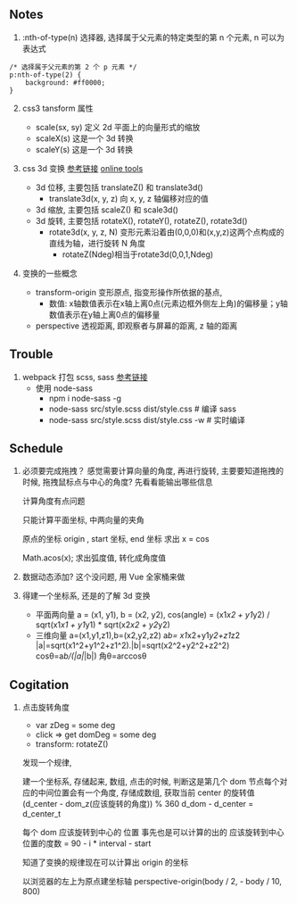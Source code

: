 ## Notes

1. :nth-of-type(n) 选择器, 选择属于父元素的特定类型的第 n 个元素, n 可以为表达式
```
/* 选择属于父元素的第 2 个 p 元素 */
p:nth-of-type(2) { 
	background: #ff0000;
}
```

2. css3 tansform 属性
	- scale(sx, sy) 				定义 2d 平面上的向量形式的缩放
	- scaleX(s)						这是一个 3d 转换
	- scaleY(s)						这是一个 3d 转换

3. css 3d 变换 [参考链接](https://www.cnblogs.com/xiaohuochai/p/5351477.html)  [online tools](http://fangyexu.com/)
	+ 3d 位移, 主要包括 translateZ() 和 translate3d() 
		- translate3d(x, y, z) 向 x, y, z 轴偏移对应的值
	+ 3d 缩放, 主要包括 scaleZ() 和 scale3d()
	+ 3d 旋转, 主要包括 rotateX(), rotateY(), rotateZ(), rotate3d()
		- rotate3d(x, y, z, N) 变形元素沿着由(0,0,0)和(x,y,z)这两个点构成的直线为轴，进行旋转 N 角度
			* rotateZ(Ndeg)相当于rotate3d(0,0,1,Ndeg)

4. 变换的一些概念
	+ transform-origin 变形原点, 指变形操作所依据的基点, 
		- 数值: x轴数值表示在x轴上离0点(元素边框外侧左上角)的偏移量；y轴数值表示在y轴上离0点的偏移量
	+ perspective 透视距离, 即观察者与屏幕的距离, z 轴的距离


## Trouble

1. webpack 打包 scss, sass [参考链接](https://www.linpx.com/p/webpack2-and-sass-setup-tutorial.html)
	+ 使用 node-sass 
		- npm i node-sass -g 
		- node-sass src/style.scss dist/style.css 			# 编译 sass
		- node-sass src/style.scss dist/style.css -w 		# 实时编译

## Schedule

1. 必须要完成拖拽？
	感觉需要计算向量的角度, 再进行旋转, 主要要知道拖拽的时候, 拖拽鼠标点与中心的角度? 先看看能输出哪些信息

	计算角度有点问题 

	只能计算平面坐标, 中两向量的夹角



	原点的坐标 origin , start 坐标, end 坐标 求出 x =  cos

	Math.acos(x); 求出弧度值, 转化成角度值

2. 数据动态添加? 
	这个没问题, 用 Vue 全家桶来做

3. 得建一个坐标系, 还是的了解 3d 变换 
	- 平面两向量 a = (x1, y1), b = (x2, y2), cos(angle) = (x1*x2 + y1*y2) / sqrt(x1*x1 + y1*y1) * sqrt(x2*x2 + y2*y2)
	- 三维向量 a=(x1,y1,z1),b=(x2,y2,z2) a*b= x1*x2+y1*y2+z1*z2 |a|=sqrt(x1^2+y1^2+z1^2).|b|=sqrt(x2^2+y2^2+z2^2) cosθ=a*b/(|a|*|b|) 角θ=arccosθ
 

## Cogitation

1. 点击旋转角度
	- var zDeg = some deg
	- click => get domDeg = some deg
	- transform: rotateZ()

	发现一个规律, 

	建一个坐标系, 存储起来, 数组, 点击的时候, 判断这是第几个
	dom 节点每个对应的中间位置会有一个角度, 存储成数组, 获取当前 center 的旋转值 (d_center - dom_z(应该旋转的角度)) % 360
	d_dom - d_center = d_center_t 

	每个 dom 应该旋转到中心的 位置 事先也是可以计算的出的
	应该旋转到中心位置的度数 = 90 - i * interval - start
	
	知道了变换的规律现在可以计算出 origin 的坐标

	以浏览器的左上为原点建坐标轴
	perspective-origin(body / 2, - body / 10, 800)

